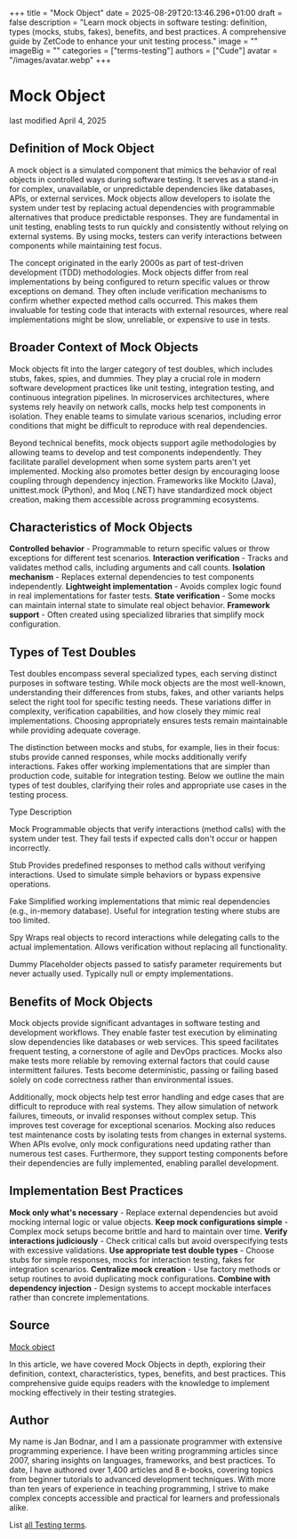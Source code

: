 +++
title = "Mock Object"
date = 2025-08-29T20:13:46.296+01:00
draft = false
description = "Learn mock objects in software testing: definition, types (mocks, stubs, fakes), benefits, and best practices. A comprehensive guide by ZetCode to enhance your unit testing process."
image = ""
imageBig = ""
categories = ["terms-testing"]
authors = ["Cude"]
avatar = "/images/avatar.webp"
+++

# Mock Object

last modified April 4, 2025

## Definition of Mock Object

A mock object is a simulated component that mimics the behavior of real objects 
in controlled ways during software testing. It serves as a stand-in for complex, 
unavailable, or unpredictable dependencies like databases, APIs, or external 
services. Mock objects allow developers to isolate the system under test by 
replacing actual dependencies with programmable alternatives that produce 
predictable responses. They are fundamental in unit testing, enabling tests to 
run quickly and consistently without relying on external systems. By using mocks, 
testers can verify interactions between components while maintaining test focus.

The concept originated in the early 2000s as part of test-driven development 
(TDD) methodologies. Mock objects differ from real implementations by being 
configured to return specific values or throw exceptions on demand. They often 
include verification mechanisms to confirm whether expected method calls 
occurred. This makes them invaluable for testing code that interacts with 
external resources, where real implementations might be slow, unreliable, or 
expensive to use in tests.

## Broader Context of Mock Objects

Mock objects fit into the larger category of test doubles, which includes stubs, 
fakes, spies, and dummies. They play a crucial role in modern software 
development practices like unit testing, integration testing, and continuous 
integration pipelines. In microservices architectures, where systems rely heavily 
on network calls, mocks help test components in isolation. They enable teams to 
simulate various scenarios, including error conditions that might be difficult to 
reproduce with real dependencies.

Beyond technical benefits, mock objects support agile methodologies by allowing 
teams to develop and test components independently. They facilitate parallel 
development when some system parts aren't yet implemented. Mocking also promotes 
better design by encouraging loose coupling through dependency injection. 
Frameworks like Mockito (Java), unittest.mock (Python), and Moq (.NET) have 
standardized mock object creation, making them accessible across programming 
ecosystems.

## Characteristics of Mock Objects

**Controlled behavior** - Programmable to return specific 
values or throw exceptions for different test scenarios.
**Interaction verification** - Tracks and validates method 
calls, including arguments and call counts.
**Isolation mechanism** - Replaces external dependencies to 
test components independently.
**Lightweight implementation** - Avoids complex logic found in 
real implementations for faster tests.
**State verification** - Some mocks can maintain internal state 
to simulate real object behavior.
**Framework support** - Often created using specialized 
libraries that simplify mock configuration.

## Types of Test Doubles

Test doubles encompass several specialized types, each serving distinct purposes 
in software testing. While mock objects are the most well-known, understanding 
their differences from stubs, fakes, and other variants helps select the right 
tool for specific testing needs. These variations differ in complexity, 
verification capabilities, and how closely they mimic real implementations. 
Choosing appropriately ensures tests remain maintainable while providing adequate 
coverage.

The distinction between mocks and stubs, for example, lies in their focus: stubs 
provide canned responses, while mocks additionally verify interactions. Fakes 
offer working implementations that are simpler than production code, suitable for 
integration testing. Below we outline the main types of test doubles, clarifying 
their roles and appropriate use cases in the testing process.

Type
Description

Mock
Programmable objects that verify interactions (method calls) with the system 
under test. They fail tests if expected calls don't occur or happen incorrectly.

Stub
Provides predefined responses to method calls without verifying interactions. 
Used to simulate simple behaviors or bypass expensive operations.

Fake
Simplified working implementations that mimic real dependencies (e.g., 
in-memory database). Useful for integration testing where stubs are too limited.

Spy
Wraps real objects to record interactions while delegating calls to the 
actual implementation. Allows verification without replacing all functionality.

Dummy
Placeholder objects passed to satisfy parameter requirements but never 
actually used. Typically null or empty implementations.

## Benefits of Mock Objects

Mock objects provide significant advantages in software testing and development 
workflows. They enable faster test execution by eliminating slow dependencies 
like databases or web services. This speed facilitates frequent testing, a 
cornerstone of agile and DevOps practices. Mocks also make tests more reliable 
by removing external factors that could cause intermittent failures. Tests become 
deterministic, passing or failing based solely on code correctness rather than 
environmental issues.

Additionally, mock objects help test error handling and edge cases that are 
difficult to reproduce with real systems. They allow simulation of network 
failures, timeouts, or invalid responses without complex setup. This improves 
test coverage for exceptional scenarios. Mocking also reduces test maintenance 
costs by isolating tests from changes in external systems. When APIs evolve, 
only mock configurations need updating rather than numerous test cases. 
Furthermore, they support testing components before their dependencies are fully 
implemented, enabling parallel development.

## Implementation Best Practices

**Mock only what's necessary** - Replace external dependencies 
but avoid mocking internal logic or value objects.
**Keep mock configurations simple** - Complex mock setups 
become brittle and hard to maintain over time.
**Verify interactions judiciously** - Check critical calls but 
avoid overspecifying tests with excessive validations.
**Use appropriate test double types** - Choose stubs for simple 
responses, mocks for interaction testing, fakes for integration scenarios.
**Centralize mock creation** - Use factory methods or setup 
routines to avoid duplicating mock configurations.
**Combine with dependency injection** - Design systems to 
accept mockable interfaces rather than concrete implementations.

## Source

[Mock object](https://en.wikipedia.org/wiki/Mock_object)

In this article, we have covered Mock Objects in depth, exploring their 
definition, context, characteristics, types, benefits, and best practices. This 
comprehensive guide equips readers with the knowledge to implement mocking 
effectively in their testing strategies.

## Author

My name is Jan Bodnar, and I am a passionate programmer with extensive 
programming experience. I have been writing programming articles since 2007, 
sharing insights on languages, frameworks, and best practices. To date, I have 
authored over 1,400 articles and 8 e-books, covering topics from beginner 
tutorials to advanced development techniques. With more than ten years of 
experience in teaching programming, I strive to make complex concepts accessible 
and practical for learners and professionals alike.

List [all Testing terms](/all/#terms-test).